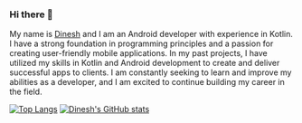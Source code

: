 ### Hi there 👋
My name is [Dinesh](https://www.instagram.com/dinesh_ela_2405) and I am an Android developer with experience in Kotlin. I have a strong foundation in programming principles and a passion for creating user-friendly mobile applications. In my past projects, I have utilized my skills in Kotlin and Android development to create and deliver successful apps to clients. I am constantly seeking to learn and improve my abilities as a developer, and I am excited to continue building my career in the field.



[![Top Langs](https://github-readme-stats.vercel.app/api/top-langs/?username=idineshgovind)](https://www.github.com/idineshgovind)
[![Dinesh's GitHub stats](https://github-readme-stats.vercel.app/api?username=idineshgovind)](https://www.github.com/idineshgovind)
